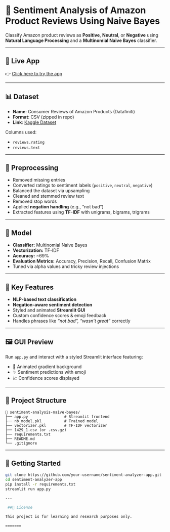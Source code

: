 
# 💬 Sentiment Analysis of Amazon Product Reviews Using Naive Bayes

Classify Amazon product reviews as **Positive**, **Neutral**, or **Negative** using **Natural Language Processing** and a **Multinomial Naive Bayes** classifier.

---

## 🔗 Live App

👉 [Click here to try the app](https://sentimentanalysis-nb.streamlit.app/)

---
## 📊 Dataset

- **Name**: Consumer Reviews of Amazon Products (Datafiniti)
- **Format**: CSV (zipped in repo)
- **Link**: [Kaggle Dataset](https://www.kaggle.com/datasets/datafiniti/consumer-reviews-of-amazon-products)

Columns used:
- `reviews.rating`
- `reviews.text`
---

## 🧽 Preprocessing

- Removed missing entries  
- Converted ratings to sentiment labels (`positive`, `neutral`, `negative`)  
- Balanced the dataset via upsampling  
- Cleaned and stemmed review text  
- Removed stop words  
- Applied **negation handling** (e.g., “not bad”)  
- Extracted features using **TF-IDF** with unigrams, bigrams, trigrams

---

## 🤖 Model

- **Classifier:** Multinomial Naive Bayes  
- **Vectorization:** TF-IDF  
- **Accuracy:** ~69%  
- **Evaluation Metrics:** Accuracy, Precision, Recall, Confusion Matrix  
- Tuned via alpha values and tricky review injections

---

## 🎯 Key Features

- **NLP-based text classification**  
- **Negation-aware sentiment detection**  
- Styled and animated **Streamlit GUI**  
- Custom confidence scores & emoji feedback  
- Handles phrases like *“not bad”, “wasn’t great”* correctly

---

## 🖼️ GUI Preview

Run `app.py` and interact with a styled Streamlit interface featuring:

- 🎨 Animated gradient background  
- ✨ Sentiment predictions with emoji  
- 📈 Confidence scores displayed

---

## 🧩 Project Structure

```
📁 sentiment-analysis-naive-bayes/
├── app.py                # Streamlit frontend
├── nb_model.pkl          # Trained model
├── vectorizer.pkl        # TF-IDF vectorizer
├── 1429_1.csv (or .csv.gz)
├── requirements.txt
├── README.md
└── .gitignore
```
---
 ## 🚀 Getting Started

```bash
git clone https://github.com/your-username/sentiment-analyzer-app.git
cd sentiment-analyzer-app
pip install -r requirements.txt
streamlit run app.py

---

 ##📄 License

This project is for learning and research purposes only. 

=======


